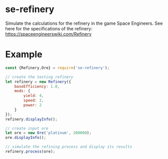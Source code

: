 # se-refinery

Simulate the calculations for the refinery in the game Space Engineers. See here for the specifications of the refinery: https://spaceengineerswiki.com/Refinery

# Example

```js
const {Refinery,Ore} = require('se-refinery');

// create the testing refinery
let refinery = new Refinery({
	baseEfficiency: 1.0,
	mods: {
		yield: 4,
		speed: 2,
		power: 2
	}
});
refinery.displayInfo();

// create input ore
let ore = new Ore('platinum', 200000);
ore.displayInfo();

// simulate the refining process and display its results
refinery.process(ore);
```

